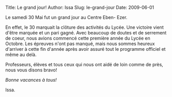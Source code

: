 Title: Le grand jour!
Author: Issa
Slug: le-grand-jour
Date: 2009-06-01

Le samedi 30 Mai fut un grand jour au Centre Eben- Ezer.

En effet, le 30 marquait la clôture des activités du Lycée. Une victoire vient d'être marquée et un pari gagné. Avec beaucoup de doutes et de serrement de coeur, nous avions commencé cette première année du Lycée en Octobre. Les épreuves n'ont pas manqué, mais nous sommes heureux d'arriver à cette fin d'année après avoir assuré tout le programme officiel et même au delà.

Professeurs, élèves et tous ceux qui nous ont aidé de loin comme de près, nous vous disons bravo!

*Bonne vacances à tous!*

Issa.
